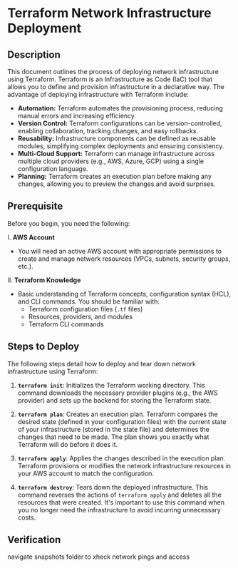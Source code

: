 # Terraform Network Infrastructure Deployment

## Description

This document outlines the process of deploying network infrastructure using Terraform.  Terraform is an Infrastructure as Code (IaC) tool that allows you to define and provision infrastructure in a declarative way.  The advantage of deploying infrastructure with Terraform include:

* **Automation:** Terraform automates the provisioning process, reducing manual errors and increasing efficiency.
* **Version Control:** Terraform configurations can be version-controlled, enabling collaboration, tracking changes, and easy rollbacks.
* **Reusability:** Infrastructure components can be defined as reusable modules, simplifying complex deployments and ensuring consistency.
* **Multi-Cloud Support:** Terraform can manage infrastructure across multiple cloud providers (e.g., AWS, Azure, GCP) using a single configuration language.
* **Planning:** Terraform creates an execution plan before making any changes, allowing you to preview the changes and avoid surprises.

## Prerequisite

Before you begin, you need the following:

I.  **AWS Account**

* You will need an active AWS account with appropriate permissions to create and manage network resources (VPCs, subnets, security groups, etc.).

II. **Terraform Knowledge**
* Basic understanding of Terraform concepts, configuration syntax (HCL), and CLI commands.  You should be familiar with:
    * Terraform configuration files (`.tf` files)
    * Resources, providers, and modules
    * Terraform CLI commands

## Steps to Deploy

The following steps detail how to deploy and tear down network infrastructure using Terraform:

1.  **`terraform init`**:  Initializes the Terraform working directory. This command downloads the necessary provider plugins (e.g., the AWS provider) and sets up the backend for storing the Terraform state.

2.  **`terraform plan`**:  Creates an execution plan.  Terraform compares the desired state (defined in your configuration files) with the current state of your infrastructure (stored in the state file) and determines the changes that need to be made.  The plan shows you exactly what Terraform will do before it does it.

3.  **`terraform apply`**:  Applies the changes described in the execution plan.  Terraform provisions or modifies the network infrastructure resources in your AWS account to match the configuration.

4.  **`terraform destroy`**:  Tears down the deployed infrastructure.  This command reverses the actions of `terraform apply` and deletes all the resources that were created.  It's important to use this command when you no longer need the infrastructure to avoid incurring unnecessary costs.



## Verification

navigate snapshots folder to xheck network pings  and access
